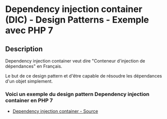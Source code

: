 # Dependency injection container (DIC) - Design Patterns - Exemple avec PHP 7




## Description

Dependency injection container veut dire "Conteneur d'injection de dépendances" en Français.

Le but de ce design pattern et d'être capable de résoudre les dépendances d'un objet simplement.






### Voici un exemple du design pattern Dependency injection container en PHP 7

* [Dependency injection container - Source](https://github.com/dev-and-web/design-patterns-php/blob/master/src/dependency-injection-container/index.php)
